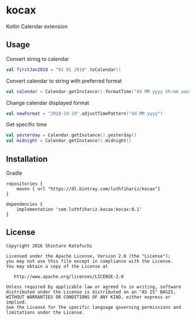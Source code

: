 # kocax
Kotlin Calendar extension

## Usage

Convert string to calendar

```kotlin
val firstJan2018 = "01 01 2018".toCalendar()
```

Convert calendar to string with preferred format

```kotlin
val calendar = Calendar.getInstance().formatTime("dd MM yyyy hh:mm aaa")
```

Change calendar displayed format

```kotlin
val newFormat = "2018-10-19".adjustTimePattern("dd MM yyyy")
```

Get specific time
```kotlin
val yesterday = Calendar.getInstance().yesterday()
val midnight = Calendar.getInstance().midnight()
```

## Installation 

Gradle

```
repositories {
    maven { url "https://dl.bintray.com/luthfihariz/kocax"}
}

dependencies {
    implementation 'com.luthfihariz.kocax:kocax:0.1'
}
```

## License
```
Copyright 2016 Shintaro Katafuchi

Licensed under the Apache License, Version 2.0 (the "License");
you may not use this file except in compliance with the License.
You may obtain a copy of the License at

   http://www.apache.org/licenses/LICENSE-2.0

Unless required by applicable law or agreed to in writing, software
distributed under the License is distributed on an "AS IS" BASIS,
WITHOUT WARRANTIES OR CONDITIONS OF ANY KIND, either express or implied.
See the License for the specific language governing permissions and
limitations under the License.
```

